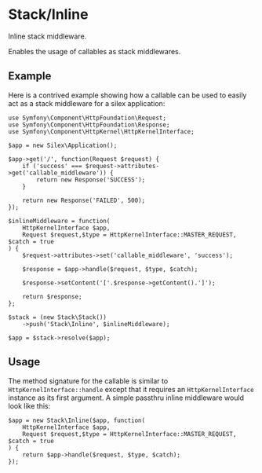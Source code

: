 # Stack/Inline

Inline stack middleware.

Enables the usage of callables as stack middlewares.


## Example

Here is a contrived example showing how a callable can be used to easily act
as a stack middleware for a silex application:

    use Symfony\Component\HttpFoundation\Request;
    use Symfony\Component\HttpFoundation\Response;
    use Symfony\Component\HttpKernel\HttpKernelInterface;

    $app = new Silex\Application();

    $app->get('/', function(Request $request) {
        if ('success' === $request->attributes->get('callable_middleware')) {
            return new Response('SUCCESS');
        }

        return new Response('FAILED', 500);
    });

    $inlineMiddleware = function(
        HttpKernelInterface $app,
        Request $request,$type = HttpKernelInterface::MASTER_REQUEST, $catch = true
    ) {
        $request->attributes->set('callable_middleware', 'success');

        $response = $app->handle($request, $type, $catch);

        $response->setContent('['.$response->getContent().']');

        return $response;
    };

    $stack = (new Stack\Stack())
        ->push('Stack\Inline', $inlineMiddleware);

    $app = $stack->resolve($app);


## Usage

The method signature for the callable is similar to `HttpKernelInterface::handle`
except that it requires an `HttpKernelInterface` instance as its first argument.
A simple passthru inline middleware would look like this:

    $app = new Stack\Inline($app, function(
        HttpKernelInterface $app,
        Request $request,$type = HttpKernelInterface::MASTER_REQUEST, $catch = true
    ) {
        return $app->handle($request, $type, $catch);
    });
